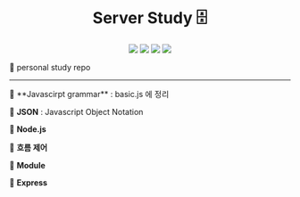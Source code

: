 <h1 align="center"> Server Study  🗄 </h1>

<p align="center">
  <img src="https://img.shields.io/badge/Server-black" />
  <img src="https://img.shields.io/badge/Nodejs-green" />
  <img src="https://img.shields.io/badge/Express-purple" />
  <img src="https://img.shields.io/badge/Visual Studio Code-blue" />
</p>


 📌 personal study repo

<hr>
📝 **Javascirpt grammar** : basic.js 에 정리

📝 **JSON** : Javascript Object Notation

📝 **Node.js**

📝 **흐름 제어**

📝 **Module**

📝 **Express**



